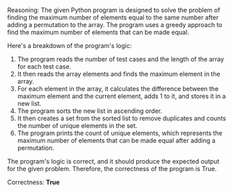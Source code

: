 Reasoning: 
The given Python program is designed to solve the problem of finding the maximum number of elements equal to the same number after adding a permutation to the array. The program uses a greedy approach to find the maximum number of elements that can be made equal.

Here's a breakdown of the program's logic:

1.  The program reads the number of test cases and the length of the array for each test case.
2.  It then reads the array elements and finds the maximum element in the array.
3.  For each element in the array, it calculates the difference between the maximum element and the current element, adds 1 to it, and stores it in a new list.
4.  The program sorts the new list in ascending order.
5.  It then creates a set from the sorted list to remove duplicates and counts the number of unique elements in the set.
6.  The program prints the count of unique elements, which represents the maximum number of elements that can be made equal after adding a permutation.

The program's logic is correct, and it should produce the expected output for the given problem. Therefore, the correctness of the program is True.

Correctness: **True**